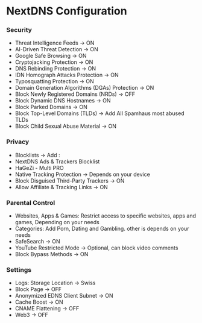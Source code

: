 # NextDNS Configuration

### Security 

- Threat Intelligence Feeds -> ON
- AI-Driven Threat Detection -> ON
- Google Safe Browsing -> ON
- Cryptojacking Protection -> ON
- DNS Rebinding Protection -> ON
- IDN Homograph Attacks Protection -> ON
- Typosquatting Protection -> ON
- Domain Generation Algorithms (DGAs) Protection -> ON
- Block Newly Registered Domains (NRDs) -> OFF
- Block Dynamic DNS Hostnames -> ON
- Block Parked Domains -> ON 
- Block Top-Level Domains (TLDs) -> Add All Spamhaus most abused TLDs
- Block Child Sexual Abuse Material -> ON

### Privacy
- Blocklists -> Add : 
- NextDNS Ads & Trackers Blocklist
- HaGeZi - Multi PRO
- Native Tracking Protection -> Depends on your device
- Block Disguised Third-Party Trackers -> ON
- Allow Affiliate & Tracking Links -> ON

### Parental Control
- Websites, Apps & Games: Restrict access to specific websites, apps and games, Depending on your needs
- Categories: Add Porn, Dating and Gambling. other is depends on your needs
- SafeSearch -> ON
- YouTube Restricted Mode -> Optional, can block video comments
- Block Bypass Methods -> ON

### Settings
 - Logs: Storage Location -> Swiss
 - Block Page -> OFF
 - Anonymized EDNS Client Subnet -> ON
 - Cache Boost -> ON
 - CNAME Flattening -> OFF
 - Web3 -> OFF
